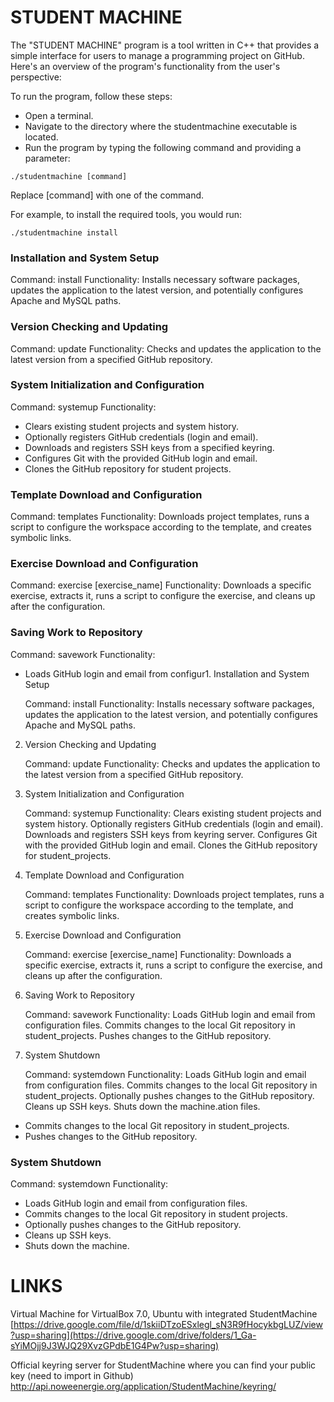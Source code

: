 # STUDENT MACHINE

The "STUDENT MACHINE" program is a tool written in C++ that provides a simple interface for users to manage a programming project on GitHub. Here's an overview of the program's functionality from the user's perspective:

To run the program, follow these steps:
* Open a terminal.
* Navigate to the directory where the studentmachine executable is located.
* Run the program by typing the following command and providing a parameter:

`./studentmachine [command]`

Replace [command] with one of the command.

For example, to install the required tools, you would run:

`./studentmachine install`

### Installation and System Setup
Command: install
Functionality: Installs necessary software packages, updates the application to the latest version, and potentially configures Apache and MySQL paths.

### Version Checking and Updating
Command: update
Functionality: Checks and updates the application to the latest version from a specified GitHub repository.

### System Initialization and Configuration
Command: systemup
Functionality:
- Clears existing student projects and system history.
- Optionally registers GitHub credentials (login and email).
- Downloads and registers SSH keys from a specified keyring.
- Configures Git with the provided GitHub login and email.
- Clones the GitHub repository for student projects.

### Template Download and Configuration
Command: templates
Functionality: Downloads project templates, runs a script to configure the workspace according to the template, and creates symbolic links.

### Exercise Download and Configuration
Command: exercise [exercise_name]
Functionality: Downloads a specific exercise, extracts it, runs a script to configure the exercise, and cleans up after the configuration.

### Saving Work to Repository
Command: savework
Functionality:
- Loads GitHub login and email from configur1. Installation and System Setup

    Command: install
    Functionality: Installs necessary software packages, updates the application to the latest version, and potentially configures Apache and MySQL paths.

2. Version Checking and Updating

    Command: update
    Functionality: Checks and updates the application to the latest version from a specified GitHub repository.

3. System Initialization and Configuration

    Command: systemup
    Functionality:
        Clears existing student projects and system history.
        Optionally registers GitHub credentials (login and email).
        Downloads and registers SSH keys from keyring server.
        Configures Git with the provided GitHub login and email.
        Clones the GitHub repository for student_projects.

4. Template Download and Configuration

    Command: templates
    Functionality: Downloads project templates, runs a script to configure the workspace according to the template, and creates symbolic links.

5. Exercise Download and Configuration

    Command: exercise [exercise_name]
    Functionality: Downloads a specific exercise, extracts it, runs a script to configure the exercise, and cleans up after the configuration.

6. Saving Work to Repository

    Command: savework
    Functionality:
        Loads GitHub login and email from configuration files.
        Commits changes to the local Git repository in student_projects.
        Pushes changes to the GitHub repository.

7. System Shutdown

    Command: systemdown
    Functionality:
        Loads GitHub login and email from configuration files.
        Commits changes to the local Git repository in student_projects.
        Optionally pushes changes to the GitHub repository.
        Cleans up SSH keys.
        Shuts down the machine.ation files.
- Commits changes to the local Git repository in student_projects.
- Pushes changes to the GitHub repository.

### System Shutdown
Command: systemdown
Functionality:
- Loads GitHub login and email from configuration files.
- Commits changes to the local Git repository in student projects.
- Optionally pushes changes to the GitHub repository.
- Cleans up SSH keys.
- Shuts down the machine.

# LINKS

Virtual Machine for VirtualBox 7.0, Ubuntu with integrated StudentMachine
[https://drive.google.com/file/d/1skiiDTzoESxlegl_sN3R9fHocykbgLUZ/view?usp=sharing](https://drive.google.com/drive/folders/1_Ga-sYiMOjj9J3WJQ29XvzGPdbE1G4Pw?usp=sharing)

Official keyring server for StudentMachine where you can find your public key (need to import in Github)
http://api.noweenergie.org/application/StudentMachine/keyring/
